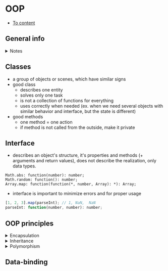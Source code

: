 # OOP

- [To content](#readme.md)

## General info
<details>
<summary>Notes</summary>

- programming methodology, based mostly on representing a program as a set of objects, which are instances of some class
- consists of interfaces and relations
- abstract thinking
</details>

## Classes
- a group of objects or scenes, which have similar signs
- good class
  - describes one entity
  - solves only one task
  - is not a collection of functions for everything
  - uses correctly when needed (ex. when we need several objects with similar behavior and interface, but the state is different)
- good methods
  - one method = one action
  - if method is not called from the outside, make it private

## Interface
- describes an object's structure, it's properties and methods (+ arguments and return values), does not describe the realization, only data types.
```
Math.abs: function(number): number;
Math.random: function(): number;
Array.map: function(function(*, number, Array): *): Array;
```
- interface is important to minimize errors and for proper usage
```JavaScript
[1, 2, 3].map(parseInt); // 1, NaN,  NaN
parseInt: function(number, number): number;
```

## OOP principles
<details>
<summary>Encapsulation</summary>

- in capsula, interfaces, closed realization details

</details>

<details>
<summary>Inheritance</summary>

- one of the ways to use methods and properties from parents in their children
- But Gotchas!
  - do not create long prototypes chains
  - parent max abstract (banana + jungle)
  - if wrong abstract => multiple inheritance problem, works not in all languages
- Inheritance alternatives
  - Composition (react)
  - Delegation
  - Mixins
  - Interfaces (not in JS)

</details>

<details>
<summary>Polymorphism</summary>

- (many forms) an ability to use the same identifier (name) for solving alike problems (but different upon realization)
- one interface and many ways or one signature and several interfaces
- overload
```JavaScript
parseInt(42, 10); // float (number)
parseInt('42', 10); // string
parseInt({ name: 'Max', value: 42 }, 10); // NaN
```
- overrides in depths of the prototype chain
- what if w/o polymorphism?
  - naming problem
  - more complex working with code

</details>

## Data-binding